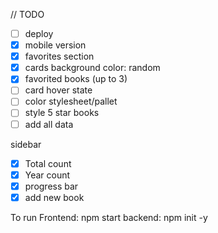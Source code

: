 // TODO

- [ ] deploy
- [x] mobile version
- [x] favorites section
- [x] cards background color: random
- [x] favorited books (up to 3)
- [ ] card hover state
- [ ] color stylesheet/pallet
- [ ] style 5 star books
- [ ] add all data

sidebar
- [x] Total count
- [x] Year count 
- [x] progress bar 
- [x] add new book

To run 
Frontend: npm start
backend: npm init -y